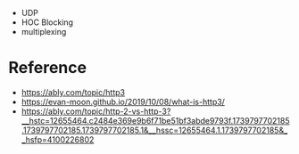 

- UDP
- HOC Blocking
- multiplexing





# Reference

- https://ably.com/topic/http3
- https://evan-moon.github.io/2019/10/08/what-is-http3/
- https://ably.com/topic/http-2-vs-http-3?__hstc=12655464.c2484e369e9b6f71be51bf3abde9793f.1739797702185.1739797702185.1739797702185.1&__hssc=12655464.1.1739797702185&__hsfp=4100226802
